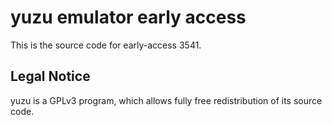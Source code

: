 yuzu emulator early access
=============

This is the source code for early-access 3541.

## Legal Notice

yuzu is a GPLv3 program, which allows fully free redistribution of its source code.